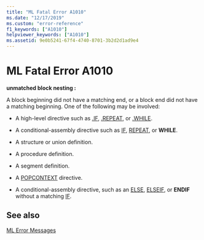 ```yaml
---
title: "ML Fatal Error A1010"
ms.date: "12/17/2019"
ms.custom: "error-reference"
f1_keywords: ["A1010"]
helpviewer_keywords: ["A1010"]
ms.assetid: 9e0b5241-67f4-4740-8701-3b2d2d1ad9e4
---
```

# ML Fatal Error A1010

**unmatched block nesting :**

A block beginning did not have a matching end, or a block end did not have a matching beginning. One of the following may be involved:

- A high-level directive such as [.IF](dot-if.md), [.REPEAT](dot-repeat.md), or [.WHILE](dot-while.md).

- A conditional-assembly directive such as [IF](if-masm.md), [REPEAT](repeat.md), or **WHILE**.

- A structure or union definition.

- A procedure definition.

- A segment definition.

- A [POPCONTEXT](popcontext.md) directive.

- A conditional-assembly directive, such as an [ELSE](else-masm.md), [ELSEIF](elseif-masm.md), or **ENDIF** without a matching [IF](if-masm.md).

## See also

[ML Error Messages](ml-error-messages.md)
